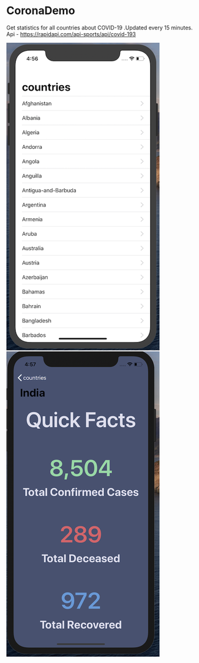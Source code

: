 # CoronaDemo
Get statistics for all countries about COVID-19 .Updated every 15 minutes. 
Api - https://rapidapi.com/api-sports/api/covid-193

![alt text](https://raw.githubusercontent.com/raj-engineer/CoronaDemo/master/CoronaDemo/Screenshots/Screenshot%202020-04-12%20at%204.56.38%20PM.png)   &nbsp; &nbsp;  ![alt text](https://raw.githubusercontent.com/raj-engineer/CoronaDemo/master/CoronaDemo/Screenshots/Screenshot%202020-04-12%20at%204.57.03%20PM.png)
